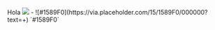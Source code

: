 <br />
Hola
<img  src="https://developers.giphy.com/branch/master/static/api-c99e353f761d318322c853c03ebcf21b.gif" />
- ![#1589F0](https://via.placeholder.com/15/1589F0/000000?text=+) `#1589F0`



